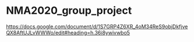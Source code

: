 # NMA2020_group_project
https://docs.google.com/document/d/1S7GRP4Z6XR_4oM34ReS9objDkfjveQX8AftUJLvWWWo/edit#heading=h.36i8ywivwbo5

